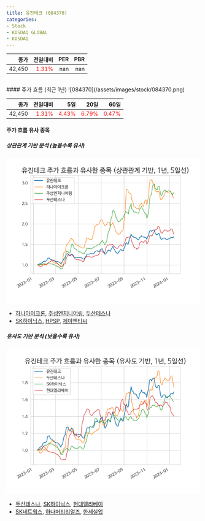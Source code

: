 ```yaml
---
title: 유진테크 (084370)
categories:
- Stock
- KOSDAQ GLOBAL
- KOSDAQ
---
```


|종가|전일대비|PER|PBR|
|---:|-------:|--:|---:|
|42,450|<span style="color: red">1.31%</span>|nan|nan|

<!-- more -->
<br>
#### 주가 흐름 (최근 1년)
![084370](/assets/images/stock/084370.png)

|종가|전일대비|5일|20일|60일|
|---:|-------:|--:|---:|---:|
|42,450|<span style="color: red">1.31%</span>|<span style="color: red">4.43%</span>|<span style="color: red">6.79%</span>|<span style="color: red">0.47%</span>|

<!-- more -->

#### 주가 흐름 유사 종목

##### 상관관계 기반 분석 (높을수록 유사)
![084370](/assets/images/stock/084370_corr.png)
- [하나마이크론](/067310/), [주성엔지니어링](/036930/), [두산테스나](/131970/)
- [SK하이닉스](/000660/), [HPSP](/403870/), [제이앤티씨](/204270/)

##### 유사도 기반 분석 (낮을수록 유사)	
![084370](/assets/images/stock/084370_sim.png)
- [두산테스나](/131970/), [SK하이닉스](/000660/), [현대엘리베이](/017800/)
- [SK네트웍스](/001740/), [하나머티리얼즈](/166090/), [한세실업](/105630/)
